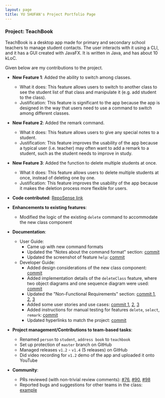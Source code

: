 ```yaml
---
layout: page
title: YU SHUFAN's Project Portfolio Page
---
```


### Project: TeachBook

TeachBook is a desktop app made for primary and secondary school teachers to manage student contacts. The user interacts with it using a CLI, and it has a GUI created with JavaFX. It is written in Java, and has about 10 kLoC.

Given below are my contributions to the project.

* **New Feature 1**: Added the ability to switch among classes.
  * What it does: This feature allows users to switch to another class to see the student list of that class and manipulate it (e.g. add student to the class).
  * Justification: This feature is significant to the app because the app is designed in the way that users need to use a command to switch among different classes.

* **New Feature 2**: Added the remark command.
  * What it does: This feature allows users to give any special notes to a student.
  * Justification: This feature improves the usability of the app because a typical user (i.e. teacher) may often want to add a remark to a student, such as the student needs to improve in study.

* **New Feature 3**: Added the function to delete multiple students at once.
  * What it does: This feature allows users to delete multiple students at once, instead of deleting one by one.
  * Justification: This feature improves the usability of the app because it makes the deletion process more flexible for users.
    
* **Code contributed**: [RepoSense link](https://nus-cs2103-ay2122s1.github.io/tp-dashboard/?search=fans2619&sort=groupTitle&sortWithin=title&timeframe=commit&mergegroup=&groupSelect=groupByRepos&breakdown=true&checkedFileTypes=docs~functional-code~test-code~other&since=2021-09-17&tabOpen=false)

* **Enhancements to existing features**:
  * Modified the logic of the existing `delete` command to accommodate the new class component

* **Documentation**:
  * User Guide:
    * Came up with new command formats
    * Updated the "Notes about the command format" section: [commit](https://github.com/AY2122S1-CS2103T-W10-2/tp/commit/d964931043b285b302200f8368de1e90690fc4f5)
    * Updated the screenshot of feature `help`: [commit](https://github.com/AY2122S1-CS2103T-W10-2/tp/commit/b03612cecfb23a543a926988881748654fba1196)
  * Developer Guide:
    * Added design considerations of the new class component: [commit](https://github.com/AY2122S1-CS2103T-W10-2/tp/commit/dd7f22f8885d6a5f681c06a9b1f7b3d865cab42a)
    * Added implementation details of the `deleteClass` feature, where two object diagrams and one sequence diagram were used: [commit](https://github.com/AY2122S1-CS2103T-W10-2/tp/commit/f187c93fabbee61fabe973a5446e97b73a93ba56)
    * Updated the "Non-Functional Requirements" section: [commit 1](https://github.com/AY2122S1-CS2103T-W10-2/tp/commit/2f75359090db7e4daeb0231b8d40b1649ed818cd), [2](https://github.com/AY2122S1-CS2103T-W10-2/tp/commit/1d927201bf4e046d270278001bdcb3c100c2ae03), [3](https://github.com/AY2122S1-CS2103T-W10-2/tp/commit/f0f5b3969bea796c5497b334298bf476dc985dc4)
    * Added some user stories and use cases: [commit 1](https://github.com/AY2122S1-CS2103T-W10-2/tp/commit/7331d30945f43f6f1b0d8fa0ae55fe38e3a19b8e), [2](https://github.com/AY2122S1-CS2103T-W10-2/tp/commit/4d6a7416068dd548187b617a4a18d391f96fb933), [3](https://github.com/AY2122S1-CS2103T-W10-2/tp/commit/383b2aac273a19e3981f80052469fdb21403f91a)
    * Added instructions for manual testing for features `delete`, `select`, `remark`: [commit](https://github.com/AY2122S1-CS2103T-W10-2/tp/commit/68c080644c761e0e173fa4705d10e5e69b59cfbc)
    * Updated hyperlinks to match the project: [commit](https://github.com/AY2122S1-CS2103T-W10-2/tp/commit/64876e200275a917e94c598f8b8c3f4d0d2a60bc)

* **Project management/Contributions to team-based tasks**:
    * Renamed `person` to `student`, `address book` to `teachbook`
    * Set up protection of `master` branch on GitHub
    * Managed releases `v1.2` - `v1.4` (5 releases) on GitHub
    * Did video recording for `v1.2` demo of the app and uploaded it onto YouTube

* **Community**:
    * PRs reviewed (with non-trivial review comments): [\#76](https://github.com/AY2122S1-CS2103T-W10-2/tp/pull/76), [\#90](https://github.com/AY2122S1-CS2103T-W10-2/tp/pull/90), [\#98](https://github.com/AY2122S1-CS2103T-W10-2/tp/pull/98)
    * Reported bugs and suggestions for other teams in the class: [example](https://github.com/fans2619/ped/issues)
